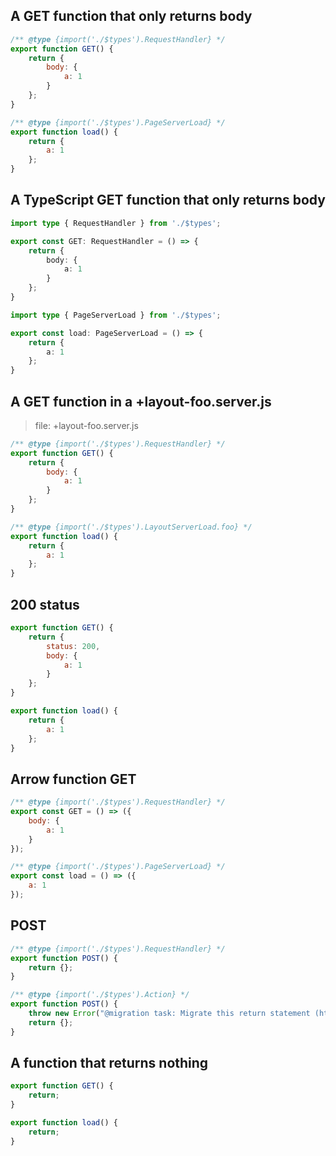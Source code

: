 ## A GET function that only returns body

```js before
/** @type {import('./$types').RequestHandler} */
export function GET() {
	return {
		body: {
			a: 1
		}
	};
}
```

```js after
/** @type {import('./$types').PageServerLoad} */
export function load() {
	return {
		a: 1
	};
}
```

## A TypeScript GET function that only returns body

```ts before
import type { RequestHandler } from './$types';

export const GET: RequestHandler = () => {
	return {
		body: {
			a: 1
		}
	};
}
```

```ts after
import type { PageServerLoad } from './$types';

export const load: PageServerLoad = () => {
	return {
		a: 1
	};
}
```

## A GET function in a +layout-foo.server.js

> file: +layout-foo.server.js

```js before
/** @type {import('./$types').RequestHandler} */
export function GET() {
	return {
		body: {
			a: 1
		}
	};
}
```

```js after
/** @type {import('./$types').LayoutServerLoad.foo} */
export function load() {
	return {
		a: 1
	};
}
```

## 200 status

```js before
export function GET() {
	return {
		status: 200,
		body: {
			a: 1
		}
	};
}
```

```js after
export function load() {
	return {
		a: 1
	};
}
```

## Arrow function GET

```js before
/** @type {import('./$types').RequestHandler} */
export const GET = () => ({
	body: {
		a: 1
	}
});
```

```js after
/** @type {import('./$types').PageServerLoad} */
export const load = () => ({
	a: 1
});
```

## POST

```js before
/** @type {import('./$types').RequestHandler} */
export function POST() {
	return {};
}
```

```js after
/** @type {import('./$types').Action} */
export function POST() {
	throw new Error("@migration task: Migrate this return statement (https://github.com/sveltejs/kit/discussions/5774#discussioncomment-3292699)");
	return {};
}
```

## A function that returns nothing

```js before
export function GET() {
	return;
}
```

```js after
export function load() {
	return;
}
```
